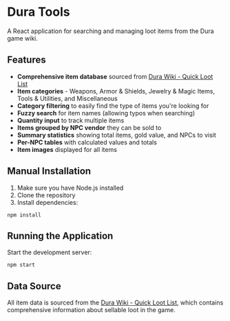# Dura Tools

A React application for searching and managing loot items from the Dura game wiki.

## Features

- **Comprehensive item database** sourced from [Dura Wiki - Quick Loot List](https://durawiki.miraheze.org/wiki/Quick_Loot_List)
- **Item categories** - Weapons, Armor & Shields, Jewelry & Magic Items, Tools & Utilities, and Miscellaneous
- **Category filtering** to easily find the type of items you're looking for
- **Fuzzy search** for item names (allowing typos when searching)
- **Quantity input** to track multiple items
- **Items grouped by NPC vendor** they can be sold to
- **Summary statistics** showing total items, gold value, and NPCs to visit
- **Per-NPC tables** with calculated values and totals
- **Item images** displayed for all items

## Manual Installation

1. Make sure you have Node.js installed
2. Clone the repository
3. Install dependencies:

```
npm install
```

## Running the Application

Start the development server:

```
npm start
```


## Data Source

All item data is sourced from the [Dura Wiki - Quick Loot List](https://durawiki.miraheze.org/wiki/Quick_Loot_List), which contains comprehensive information about sellable loot in the game.
